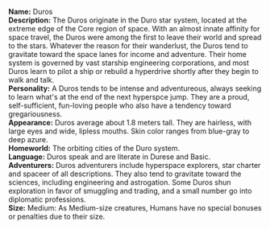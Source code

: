 **Name:** Duros  
**Description:** The Duros originate in the Duro star system, located at the extreme edge of the Core region of space. With an almost innate affinity for space travel, the Duros were among the first to leave their world and spread to the stars. Whatever the reason for their wanderlust, the Duros tend to gravitate toward the space lanes for income and adventure. Their home system is governed by vast starship engineering corporations, and most Duros learn to pilot a ship or rebuild a hyperdrive shortly after they begin to walk and talk.  
**Personality:** A Duros tends to be intense and adventureous, always seeking to learn what's at the end of the next hyperspce jump. They are a proud, self-sufficient, fun-loving people who also have a tendency toward gregariousness.  
**Appearance:** Duros average about 1.8 meters tall. They are hairless, with large eyes and wide, lipless mouths. Skin color ranges from blue-gray to deep azure.  
**Homeworld:** The orbiting cities of the Duro system.  
**Language:** Duros speak and are literate in Durese and Basic.  
**Adventurers:** Duros adventurers include hyperspace explorers, star charter and spaceer of all descriptions. They also tend to gravitate toward the sciences, including engineering and astrogation. Some Duros shun exploration in favor of smuggling and trading, and a small number go into diplomatic professions.  
**Size:** Medium: As Medium-size creatures, Humans have no special bonuses or penalties due to their size.